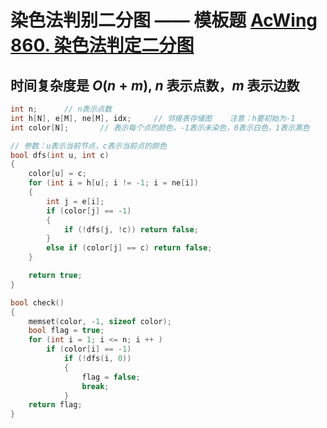 # 染色法判别二分图 —— 模板题 [AcWing 860. 染色法判定二分图](https://www.acwing.com/problem/content/862/)

## 时间复杂度是 $O(n+m)$, $n$ 表示点数，$m$ 表示边数

```cpp
int n;      // n表示点数
int h[N], e[M], ne[M], idx;     // 邻接表存储图    注意：h要初始为-1
int color[N];       // 表示每个点的颜色，-1表示未染色，0表示白色，1表示黑色

// 参数：u表示当前节点，c表示当前点的颜色
bool dfs(int u, int c)
{
    color[u] = c;
    for (int i = h[u]; i != -1; i = ne[i])
    {
        int j = e[i];
        if (color[j] == -1)
        {
            if (!dfs(j, !c)) return false;
        }
        else if (color[j] == c) return false;
    }

    return true;
}

bool check()
{
    memset(color, -1, sizeof color);
    bool flag = true;
    for (int i = 1; i <= n; i ++ )
        if (color[i] == -1)
            if (!dfs(i, 0))
            {
                flag = false;
                break;
            }
    return flag;
}
```
